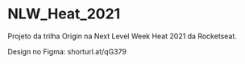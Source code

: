 # NLW_Heat_2021
Projeto da trilha Origin na Next Level Week Heat 2021 da Rocketseat.

Design no Figma: shorturl.at/qG379
